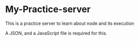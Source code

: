 # My-Practice-server

This is a practice server to learn about node and its execution

A JSON, and a JavaScript file is required for this.

